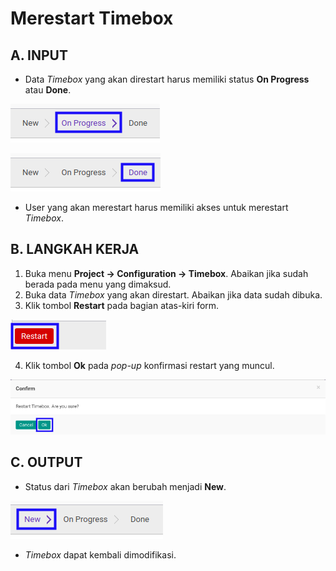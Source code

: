 # Merestart Timebox

## A. INPUT

* Data *Timebox* yang akan direstart harus memiliki status **On Progress** atau **Done**.

![](../../img/timebox/status-on-progress.png)

![](../../img/timebox/status-done.png)

* User yang akan merestart harus memiliki akses untuk merestart *Timebox*.

## B. LANGKAH KERJA

1. Buka menu **Project -> Configuration -> Timebox**. Abaikan jika sudah berada pada menu yang dimaksud.
2. Buka data *Timebox* yang akan direstart. Abaikan jika data sudah dibuka.
3. Klik tombol **Restart** pada bagian atas-kiri form.

![](../../img/timebox/tombol-restart.png)

4. Klik tombol **Ok** pada *pop-up* konfirmasi restart yang muncul.

![](../../img/timebox/pop-up-konfirmasi-restart.png)

## C. OUTPUT

* Status dari *Timebox* akan berubah menjadi **New**.

![](../../img/timebox/status-new.png)

* *Timebox* dapat kembali dimodifikasi.
